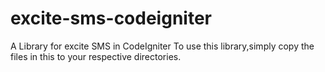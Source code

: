 # excite-sms-codeigniter
A Library for excite SMS in CodeIgniter
To use this library,simply copy the files in this to your respective directories.
